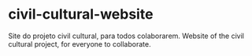 # civil-cultural-website
Site do projeto civil cultural, para todos colaborarem.
Website of the civil cultural project, for everyone to collaborate.
